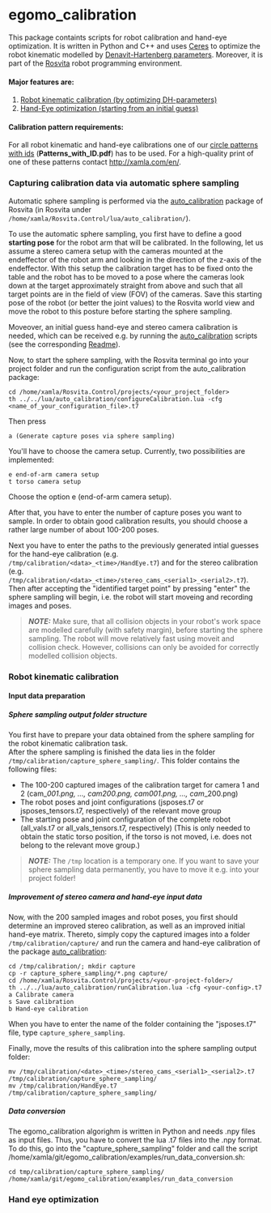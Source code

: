 # egomo_calibration

This package containts scripts for robot calibration and hand-eye optimization.
It is written in Python and C++ and uses [Ceres](http://ceres-solver.org/) to optimize the robot kinematic modelled by [Denavit-Hartenberg parameters](https://en.wikipedia.org/wiki/Denavit%E2%80%93Hartenberg_parameters).
Moreover, it is part of the [Rosvita](http://www.rosvita.com/) robot programming environment.


#### Major features are:

1. [Robot kinematic calibration (by optimizing DH-parameters)](#robot-kinematic-calibration)
2. [Hand-Eye optimization (starting from an initial guess)](#hand-eye-optimization)


#### Calibration pattern requirements:

For all robot kinematic and hand-eye calibrations one of our [circle patterns with ids](https://github.com/Xamla/auto_calibration/blob/master/Patterns_with_ID.pdf) (**Patterns_with_ID.pdf**) has to be used.
For a high-quality print of one of these patterns contact http://xamla.com/en/.


### Capturing calibration data via automatic sphere sampling

Automatic sphere sampling is performed via the [auto_calibration](https://github.com/Xamla/auto_calibration/) package of Rosvita (in Rosvita under ``/home/xamla/Rosvita.Control/lua/auto_calibration/``).

To use the automatic sphere sampling, you first have to define a good **starting pose** for the robot arm that will be calibrated. In the following, let us assume a stereo camera setup with the cameras mounted at the endeffector of the robot arm and looking in the direction of the z-axis of the endeffector. With this setup the calibration target has to be fixed onto the table and the robot has to be moved to a pose where the cameras look down at the target approximately straight from above and such that all target points are in the field of view (FOV) of the cameras. Save this starting pose of the robot (or better the joint values) to the Rosvita world view and move the robot to this posture before starting the sphere sampling.

Moveover, an initial guess hand-eye and stereo camera calibration is needed, which can be received e.g. by running the [auto_calibration](https://github.com/Xamla/auto_calibration/) scripts (see the corresponding [Readme](https://github.com/Xamla/auto_calibration/blob/master/README.md)). 

Now, to start the sphere sampling, with the Rosvita terminal go into your project folder and run the configuration script from the auto_calibration package:
```
cd /home/xamla/Rosvita.Control/projects/<your_project_folder>
th ../../lua/auto_calibration/configureCalibration.lua -cfg <name_of_your_configuration_file>.t7
```
Then press
```
a (Generate capture poses via sphere sampling)
```
You'll have to choose the camera setup. Currently, two possibilities are implemented:
```
e end-of-arm camera setup
t torso camera setup
```
Choose the option e (end-of-arm camera setup).

After that, you have to enter the number of capture poses you want to sample. 
In order to obtain good calibration results, you should choose a rather large number of about 100-200 poses.

Next you have to enter the paths to the previously generated intial guesses for the hand-eye calibration (e.g. ``/tmp/calibration/<data>_<time>/HandEye.t7``) and for the stereo calibration (e.g. ``/tmp/calibration/<data>_<time>/stereo_cams_<serial1>_<serial2>.t7``). Then after accepting the "identified target point" by pressing "enter" the sphere sampling will begin, i.e. the robot will start moveing and recording images and poses.

> **_NOTE:_**  Make sure, that all collision objects in your robot's work space are modelled carefully (with safety margin), before starting the sphere sampling. The robot will move relatively fast using moveit and collision check. However, collisions can only be avoided for correctly modelled collision objects.


### Robot kinematic calibration

#### Input data preparation

##### Sphere sampling output folder structure
You first have to prepare your data obtained from the sphere sampling for the robot kinematic calibration task. <br />
After the sphere sampling is finished the data lies in the folder ``/tmp/calibration/capture_sphere_sampling/``. This folder contains the following files:
* The 100-200 captured images of the calibration target for camera 1 and 2 (cam_<serial1>_001.png, ..., cam_<serial1>_200.png, cam_<serial2>_001.png, ..., cam_<serial2>_200.png)
* The robot poses and joint configurations (jsposes.t7 or jsposes_tensors.t7, respectively) of the relevant move group
* The starting pose and joint configuration of the complete robot (all_vals.t7 or all_vals_tensors.t7, respectively)
  (This is only needed to obtain the static torso position, if the torso is not moved, i.e. does not belong to the relevant move group.)
  
> **_NOTE:_**  The ``/tmp`` location is a temporary one. If you want to save your sphere sampling data permanently, you have to move it e.g. into your project folder!

##### Improvement of stereo camera and hand-eye input data
Now, with the 200 sampled images and robot poses, you first should determine an improved stereo calibration, as well as an improved initial hand-eye matrix. Thereto, simply copy the captured images into a folder ``/tmp/calibration/capture/`` and run the camera and hand-eye calibration of the package [auto_calibration](https://github.com/Xamla/auto_calibration):
```
cd /tmp/calibration/; mkdir capture
cp -r capture_sphere_sampling/*.png capture/
cd /home/xamla/Rosvita.Control/projects/<your-project-folder>/
th ../../lua/auto_calibration/runCalibration.lua -cfg <your-config>.t7
a Calibrate camera
s Save calibration
b Hand-eye calibration
```
When you have to enter the name of the folder containing the "jsposes.t7" file, type ``capture_sphere_sampling``.

Finally, move the results of this calibration into the sphere sampling output folder:
```
mv /tmp/calibration/<date>_<time>/stereo_cams_<serial1>_<serial2>.t7 /tmp/calibration/capture_sphere_sampling/
mv /tmp/calibration/HandEye.t7 /tmp/calibration/capture_sphere_sampling/
```

##### Data conversion
The egomo_calibration algorighm is written in Python and needs .npy files as input files. Thus, you have to convert the lua .t7 files into the .npy format. To do this, go into the "capture_sphere_sampling" folder and call the script /home/xamla/git/egomo_calibration/examples/run_data_conversion.sh:
```
cd tmp/calibration/capture_sphere_sampling/
/home/xamla/git/egomo_calibration/examples/run_data_conversion
```


### Hand eye optimization
